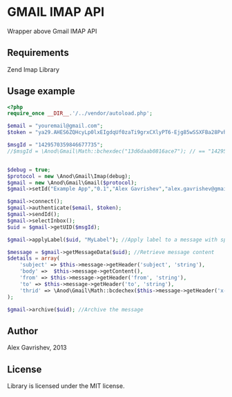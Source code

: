 GMAIL IMAP API
=============================

Wrapper above Gmail IMAP API

## Requirements

Zend Imap Library

## Usage example

```php
<?php
require_once __DIR__.'/../vendor/autoload.php';

$email = "youremail@gmail.com";
$token = "ya29.AHES6ZQHcyLp0lxEIgdqUf0zaTi9grxCXlyPT6-Ejg85wSSXFBa28Pvh";

$msgId = "1429570359846677735";  
//$msgId = \Anod\Gmail\Math::bchexdec("13d6daab0816ace7"); // == "1429570359846677735"


$debug = true;
$protocol = new \Anod\Gmail\Imap(debug);
$gmail = new \Anod\Gmail\Gmail($protocol);
$gmail->setId("Example App","0.1","Alex Gavrishev","alex.gavrishev@gmail.com");

$gmail->connect();
$gmail->authenticate($email, $token);
$gmail->sendId();
$gmail->selectInbox();
$uid = $gmail->getUID($msgId);

$gmail->applyLabel($uid, "MyLabel"); //Apply label to a message with specific UID

$message = $gmail->getMessageData($uid); //Retrieve message content
$details = array(
	'subject' => $this->message->getHeader('subject', 'string'),
	'body' =>  $this->message->getContent(),
	'from' => $this->message->getHeader('from', 'string'),
	'to' => $this->message->getHeader('to', 'string'),
	'thrid' => \Anod\Gmail\Math::bcdechex($this->message->getHeader('x-gm-thrid', 'string'))
);

$gmail->archive($uid); //Archive the message


```

## Author

Alex Gavrishev, 2013

## License

Library is licensed under the MIT license.